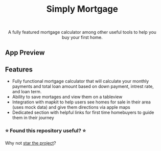 <h1 align="center">Simply Mortgage</h1></br>
<p align="center">A fully featured mortgage calculator among other useful tools to help you buy your first home.</br></p>

## App Preview

## Features
* Fully functional mortgage calculator that will calculate your monthly payments and total loan amount based on down payment, intrest rate, and loan term.
* Ability to save mortages and view them on a tableview
* Integration with mapkit to help users see homes for sale in their area (uses mock data) and give them directions via apple maps
* Dedicated section with helpful links for first time homebuyers to guide them in their journey

### ⭐️ Found this repository useful? ⭐️
Why not [star the project](https://github.com/claywatkins/ios-pt6-bw4-clayton-morgan-waseem/stargazers)?

